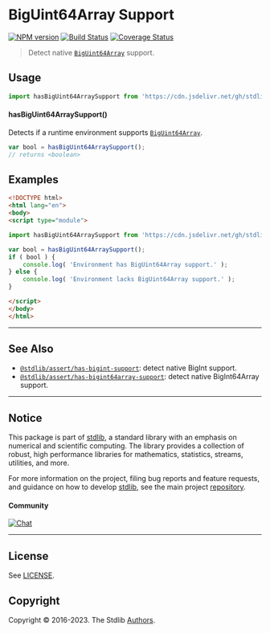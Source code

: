 <!--

@license Apache-2.0

Copyright (c) 2021 The Stdlib Authors.

Licensed under the Apache License, Version 2.0 (the "License");
you may not use this file except in compliance with the License.
You may obtain a copy of the License at

   http://www.apache.org/licenses/LICENSE-2.0

Unless required by applicable law or agreed to in writing, software
distributed under the License is distributed on an "AS IS" BASIS,
WITHOUT WARRANTIES OR CONDITIONS OF ANY KIND, either express or implied.
See the License for the specific language governing permissions and
limitations under the License.

-->

# BigUint64Array Support

[![NPM version][npm-image]][npm-url] [![Build Status][test-image]][test-url] [![Coverage Status][coverage-image]][coverage-url] <!-- [![dependencies][dependencies-image]][dependencies-url] -->

> Detect native [`BigUint64Array`][mdn-biguint64array] support.



<section class="usage">

## Usage

```javascript
import hasBigUint64ArraySupport from 'https://cdn.jsdelivr.net/gh/stdlib-js/assert-has-biguint64array-support@esm/index.mjs';
```

#### hasBigUint64ArraySupport()

Detects if a runtime environment supports [`BigUint64Array`][mdn-biguint64array].

```javascript
var bool = hasBigUint64ArraySupport();
// returns <boolean>
```

</section>

<!-- /.usage -->

<section class="examples">

## Examples

<!-- eslint no-undef: "error" -->

```html
<!DOCTYPE html>
<html lang="en">
<body>
<script type="module">

import hasBigUint64ArraySupport from 'https://cdn.jsdelivr.net/gh/stdlib-js/assert-has-biguint64array-support@esm/index.mjs';

var bool = hasBigUint64ArraySupport();
if ( bool ) {
    console.log( 'Environment has BigUint64Array support.' );
} else {
    console.log( 'Environment lacks BigUint64Array support.' );
}

</script>
</body>
</html>
```

</section>

<!-- /.examples -->



<!-- Section for related `stdlib` packages. Do not manually edit this section, as it is automatically populated. -->

<section class="related">

* * *

## See Also

-   <span class="package-name">[`@stdlib/assert/has-bigint-support`][@stdlib/assert/has-bigint-support]</span><span class="delimiter">: </span><span class="description">detect native BigInt support.</span>
-   <span class="package-name">[`@stdlib/assert/has-bigint64array-support`][@stdlib/assert/has-bigint64array-support]</span><span class="delimiter">: </span><span class="description">detect native BigInt64Array support.</span>

</section>

<!-- /.related -->

<!-- Section for all links. Make sure to keep an empty line after the `section` element and another before the `/section` close. -->


<section class="main-repo" >

* * *

## Notice

This package is part of [stdlib][stdlib], a standard library with an emphasis on numerical and scientific computing. The library provides a collection of robust, high performance libraries for mathematics, statistics, streams, utilities, and more.

For more information on the project, filing bug reports and feature requests, and guidance on how to develop [stdlib][stdlib], see the main project [repository][stdlib].

#### Community

[![Chat][chat-image]][chat-url]

---

## License

See [LICENSE][stdlib-license].


## Copyright

Copyright &copy; 2016-2023. The Stdlib [Authors][stdlib-authors].

</section>

<!-- /.stdlib -->

<!-- Section for all links. Make sure to keep an empty line after the `section` element and another before the `/section` close. -->

<section class="links">

[npm-image]: http://img.shields.io/npm/v/@stdlib/assert-has-biguint64array-support.svg
[npm-url]: https://npmjs.org/package/@stdlib/assert-has-biguint64array-support

[test-image]: https://github.com/stdlib-js/assert-has-biguint64array-support/actions/workflows/test.yml/badge.svg?branch=main
[test-url]: https://github.com/stdlib-js/assert-has-biguint64array-support/actions/workflows/test.yml?query=branch:main

[coverage-image]: https://img.shields.io/codecov/c/github/stdlib-js/assert-has-biguint64array-support/main.svg
[coverage-url]: https://codecov.io/github/stdlib-js/assert-has-biguint64array-support?branch=main

<!--

[dependencies-image]: https://img.shields.io/david/stdlib-js/assert-has-biguint64array-support.svg
[dependencies-url]: https://david-dm.org/stdlib-js/assert-has-biguint64array-support/main

-->

[chat-image]: https://img.shields.io/gitter/room/stdlib-js/stdlib.svg
[chat-url]: https://gitter.im/stdlib-js/stdlib/

[stdlib]: https://github.com/stdlib-js/stdlib

[stdlib-authors]: https://github.com/stdlib-js/stdlib/graphs/contributors

[umd]: https://github.com/umdjs/umd
[es-module]: https://developer.mozilla.org/en-US/docs/Web/JavaScript/Guide/Modules

[deno-url]: https://github.com/stdlib-js/assert-has-biguint64array-support/tree/deno
[umd-url]: https://github.com/stdlib-js/assert-has-biguint64array-support/tree/umd
[esm-url]: https://github.com/stdlib-js/assert-has-biguint64array-support/tree/esm
[branches-url]: https://github.com/stdlib-js/assert-has-biguint64array-support/blob/main/branches.md

[stdlib-license]: https://raw.githubusercontent.com/stdlib-js/assert-has-biguint64array-support/main/LICENSE

[mdn-biguint64array]: https://developer.mozilla.org/en-US/docs/Web/JavaScript/Reference/Global_Objects/BigUint64Array

<!-- <related-links> -->

[@stdlib/assert/has-bigint-support]: https://github.com/stdlib-js/assert-has-bigint-support/tree/esm

[@stdlib/assert/has-bigint64array-support]: https://github.com/stdlib-js/assert-has-bigint64array-support/tree/esm

<!-- </related-links> -->

</section>

<!-- /.links -->
